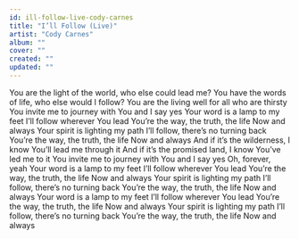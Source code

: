 ```yaml
---
id: ill-follow-live-cody-carnes
title: "I’ll Follow (Live)"
artist: "Cody Carnes"
album: ""
cover: ""
created: ""
updated: ""
---
```


You are the light of the world, who else could lead me?
You have the words of life, who else would I follow?
You are the living well for all who are thirsty
You invite me to journey with You and I say yes
Your word is a lamp to my feet
I’ll follow wherever You lead
You’re the way, the truth, the life
Now and always
Your spirit is lighting my path
I’ll follow, there’s no turning back
You’re the way, the truth, the life
Now and always
And if it’s the wilderness, I know You’ll lead me through it
And if it’s the promised land, I know You’ve led me to it
You invite me to journey with You and I say yes
Oh, forever, yeah
Your word is a lamp to my feet
I’ll follow wherever You lead
You’re the way, the truth, the life
Now and always
Your spirit is lighting my path
I’ll follow, there’s no turning back
You’re the way, the truth, the life
Now and always
Your word is a lamp to my feet
I’ll follow wherever You lead
You’re the way, the truth, the life
Now and always
Your spirit is lighting my path
I’ll follow, there’s no turning back
You’re the way, the truth, the life
Now and always